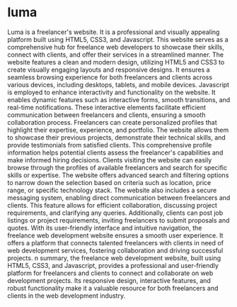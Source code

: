 # luma
Luma is a freelancer's website. It is a professional and visually appealing platform built using HTML5, CSS3, and Javascript. This website serves as a comprehensive hub for freelance web 
developers to showcase their skills, connect with clients, and offer their services in a streamlined manner. The website features a clean and modern design, utilizing HTML5 and CSS3 to create 
visually engaging layouts and responsive designs. It ensures a seamless browsing experience for both freelancers and clients across various devices, including desktops, tablets, and mobile 
devices. Javascript is employed to enhance interactivity and functionality on the website. It enables dynamic features such as interactive forms, smooth transitions, and real-time notifications. 
These interactive elements facilitate efficient communication between freelancers and clients, ensuring a smooth collaboration process. Freelancers can create personalized profiles that highlight their expertise, experience, and portfolio. The website allows them to showcase their previous projects, demonstrate their technical skills, and provide testimonials from satisfied clients. This comprehensive profile information helps potential clients assess the freelancer's capabilities and make informed hiring decisions.
Clients visiting the website can easily browse through the profiles of available freelancers and search for specific skills or expertise. The website offers advanced search and filtering options 
to narrow down the selection based on criteria such as location, price range, or specific technology stack. The website also includes a secure messaging system, enabling direct communication 
between freelancers and clients. This feature allows for efficient collaboration, discussing project requirements, and clarifying any queries. Additionally, clients can post job listings or 
project requirements, inviting freelancers to submit proposals and quotes. With its user-friendly interface and intuitive navigation, the freelance web development website ensures a smooth user 
experience. It offers a platform that connects talented freelancers with clients in need of web development services, fostering collaboration and driving successful projects. n summary, the 
freelance web development website, built using HTML5, CSS3, and Javascript, provides a professional and user-friendly platform for freelancers and clients to connect and collaborate on web 
development projects. Its responsive design, interactive features, and robust functionality make it a valuable resource for both freelancers and clients in the web development industry.
